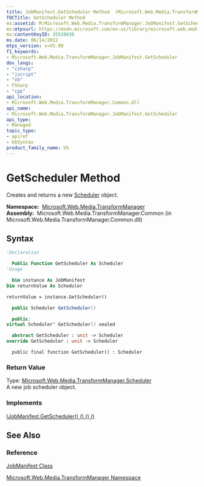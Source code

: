 ```yaml
---
title: JobManifest.GetScheduler Method  (Microsoft.Web.Media.TransformManager)
TOCTitle: GetScheduler Method
ms:assetid: M:Microsoft.Web.Media.TransformManager.JobManifest.GetScheduler
ms:mtpsurl: https://msdn.microsoft.com/en-us/library/microsoft.web.media.transformmanager.jobmanifest.getscheduler(v=VS.90)
ms:contentKeyID: 35520830
ms.date: 06/14/2012
mtps_version: v=VS.90
f1_keywords:
- Microsoft.Web.Media.TransformManager.JobManifest.GetScheduler
dev_langs:
- "csharp"
- "jscript"
- "vb"
- FSharp
- "cpp"
api_location:
- Microsoft.Web.Media.TransformManager.Common.dll
api_name:
- Microsoft.Web.Media.TransformManager.JobManifest.GetScheduler
api_type:
- Managed
topic_type:
- apiref
- kbSyntax
product_family_name: VS
---
```


# GetScheduler Method

Creates and returns a new [Scheduler](scheduler-class-microsoft-web-media-transformmanager.md) object.

**Namespace:**  [Microsoft.Web.Media.TransformManager](microsoft-web-media-transformmanager-namespace.md)  
**Assembly:**  Microsoft.Web.Media.TransformManager.Common (in Microsoft.Web.Media.TransformManager.Common.dll)

## Syntax

```vb
'Declaration

  Public Function GetScheduler As Scheduler
'Usage

  Dim instance As JobManifest
Dim returnValue As Scheduler

returnValue = instance.GetScheduler()
```

```csharp
  public Scheduler GetScheduler()
```

```cpp
  public:
virtual Scheduler^ GetScheduler() sealed
```

``` fsharp
  abstract GetScheduler : unit -> Scheduler 
override GetScheduler : unit -> Scheduler 
```

```jscript
  public final function GetScheduler() : Scheduler
```

### Return Value

Type: [Microsoft.Web.Media.TransformManager.Scheduler](scheduler-class-microsoft-web-media-transformmanager.md)  
A new job scheduler object.  

### Implements

[IJobManifest.GetScheduler() () () ()](ijobmanifest-getscheduler-method-microsoft-web-media-transformmanager.md)  

## See Also

### Reference

[JobManifest Class](jobmanifest-class-microsoft-web-media-transformmanager.md)

[Microsoft.Web.Media.TransformManager Namespace](microsoft-web-media-transformmanager-namespace.md)

